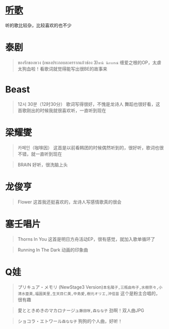 # [听歌](https://github.com/noteMay/blog/issues/18)

听的歌比较杂，比较喜欢的也不少

# 泰剧

> ของรักของหวง (เพลงประกอบละครรากแก้วช่อง 3)`ซานิ นิภาภรณ์`
缠爱之根的OP，太虐太狗血啦！看歌词就觉得能写出很BE的故事来

# Beast

>12시 30분（12时30分）
歌词写得很好，不愧是龙诗人
舞蹈也很好看，这首歌刚出的时候我就很喜欢听，一直听到现在

# 梁耀燮

> 카페인（咖啡因）
这首是以前看韩团的时候偶然听到的，很好听，歌词也很不错，就一直听到现在

> BRAIN
好听，很洗脑上头

# 龙俊亨

>Flower
这首我还挺喜欢的，龙诗人写感情歌真的很会

# 塞壬唱片

> Thorns In You
这首是明日方舟活动EP，很有感觉，就加入歌单循环了

> Running In The Dark
动画的印象曲

# Q娃

> プリキュア・メモリ (NewStage3 Version)`本名陽子,三瓶由布子,水樹奈々,小清水亜美,福圓美里,生天目仁美,中島愛,樹元オリエ,沖佳苗`
这个是粉主合唱的，很有趣

> 愛とときめきのマカロナージュ`藤田咲,森なな子`
劲啊！双人曲JPG

> ショコラ・エトワール`森なな子`
狗狗的个人曲，好听！